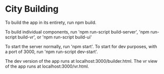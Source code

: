 # City Building

To build the app in its entirety, run npm build.

To build individual components, run 'npm run-script build-server', 'npm run-script build-vr', or 'npm run-script build-ui'

To start the server normally, run 'npm start'. To start for dev purposes, with a port of 3000, run 'npm run-script dev-start'.

The dev version of the app runs at localhost:3000/builder.html.
The vr view of the app runs at localhost:3000/vr.html.